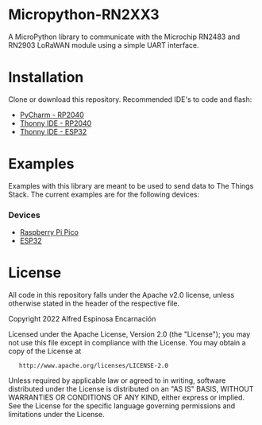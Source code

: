 # Micropython-RN2XX3
A MicroPython library to communicate with the Microchip RN2483 and RN2903 LoRaWAN module using a simple UART interface.
# Installation
Clone or download this repository. Recommended IDE's to code and flash:
- [PyCharm - RP2040](https://blog.jetbrains.com/pycharm/2018/01/micropython-plugin-for-pycharm/)
- [Thonny IDE - RP2040](https://datasheets.raspberrypi.com/pico/raspberry-pi-pico-python-sdk.pdf#%5B%7B%22num%22%3A30%2C%22gen%22%3A0%7D%2C%7B%22name%22%3A%22XYZ%22%7D%2C115%2C841.89%2Cnull%5D)
- [Thonny IDE - ESP32](https://circuitdigest.com/microcontroller-projects/how-to-program-esp32-in-micropython-using-thonny-ide)
# Examples
Examples with this library are meant to be used to send data to The Things Stack.
The current examples are for the following devices:
### Devices
- [Raspberry Pi Pico](Example/Raspberry%20Pi%20Pico%20-%20Basic)
- [ESP32](Example/ESP32%20-%20Basic) 

# License
All code in this repository falls under the Apache v2.0 license, unless otherwise stated in the header of the respective file.

   Copyright 2022 Alfred Espinosa Encarnación

   Licensed under the Apache License, Version 2.0 (the "License");
   you may not use this file except in compliance with the License.
   You may obtain a copy of the License at

       http://www.apache.org/licenses/LICENSE-2.0

   Unless required by applicable law or agreed to in writing, software
   distributed under the License is distributed on an "AS IS" BASIS,
   WITHOUT WARRANTIES OR CONDITIONS OF ANY KIND, either express or implied.
   See the License for the specific language governing permissions and
   limitations under the License.